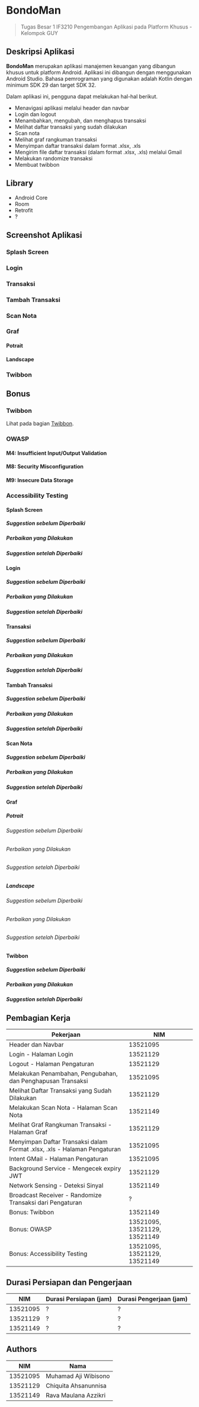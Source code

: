 # BondoMan

> Tugas Besar 1 IF3210 Pengembangan Aplikasi pada Platform Khusus - Kelompok GUY

## Deskripsi Aplikasi

**BondoMan** merupakan aplikasi manajemen keuangan yang dibangun khusus untuk platform Android. Aplikasi ini dibangun dengan menggunakan Android Studio. Bahasa pemrograman yang digunakan adalah Kotlin dengan minimum SDK 29 dan target SDK 32.<br/>

Dalam aplikasi ini, pengguna dapat melakukan hal-hal berikut.

- Menavigasi aplikasi melalui header dan navbar
- Login dan logout
- Menambahkan, mengubah, dan menghapus transaksi
- Melihat daftar transaksi yang sudah dilakukan
- Scan nota
- Melihat graf rangkuman transaksi
- Menyimpan daftar transaksi dalam format .xlsx, .xls
- Mengirim file daftar transaksi (dalam format .xlsx, .xls) melalui Gmail
- Melakukan randomize transaksi
- Membuat twibbon

## Library

- Android Core
- Room
- Retrofit
- ?

## Screenshot Aplikasi

### Splash Screen

### Login

### Transaksi

### Tambah Transaksi

### Scan Nota

### Graf

#### Potrait

#### Landscape

### Twibbon

## Bonus

### Twibbon

Lihat pada bagian [Twibbon](#twibbon).

### OWASP

#### M4: Insufficient Input/Output Validation

#### M8: Security Misconfiguration

#### M9: Insecure Data Storage

### Accessibility Testing

#### Splash Screen

##### Suggestion sebelum Diperbaiki

##### Perbaikan yang Dilakukan

##### Suggestion setelah Diperbaiki

#### Login

##### Suggestion sebelum Diperbaiki

##### Perbaikan yang Dilakukan

##### Suggestion setelah Diperbaiki

#### Transaksi

##### Suggestion sebelum Diperbaiki

##### Perbaikan yang Dilakukan

##### Suggestion setelah Diperbaiki

#### Tambah Transaksi

##### Suggestion sebelum Diperbaiki

##### Perbaikan yang Dilakukan

##### Suggestion setelah Diperbaiki

#### Scan Nota

##### Suggestion sebelum Diperbaiki

##### Perbaikan yang Dilakukan

##### Suggestion setelah Diperbaiki

#### Graf

##### Potrait

###### Suggestion sebelum Diperbaiki

###### Perbaikan yang Dilakukan

###### Suggestion setelah Diperbaiki

##### Landscape

###### Suggestion sebelum Diperbaiki

###### Perbaikan yang Dilakukan

###### Suggestion setelah Diperbaiki

#### Twibbon

##### Suggestion sebelum Diperbaiki

##### Perbaikan yang Dilakukan

##### Suggestion setelah Diperbaiki

## Pembagian Kerja

| Pekerjaan                                                                | NIM                          |
| ------------------------------------------------------------------------ | ---------------------------- |
| Header dan Navbar                                                        | 13521095                     |
| Login - Halaman Login                                                    | 13521129                     |
| Logout - Halaman Pengaturan                                              | 13521129                     |
| Melakukan Penambahan, Pengubahan, dan Penghapusan Transaksi              | 13521095                     |
| Melihat Daftar Transaksi yang Sudah Dilakukan                            | 13521129                     |
| Melakukan Scan Nota - Halaman Scan Nota                                  | 13521149                     |
| Melihat Graf Rangkuman Transaksi - Halaman Graf                          | 13521129                     |
| Menyimpan Daftar Transaksi dalam Format .xlsx, .xls - Halaman Pengaturan | 13521095                     |
| Intent GMail - Halaman Pengaturan                                        | 13521095                     |
| Background Service - Mengecek expiry JWT                                 | 13521129                     |
| Network Sensing - Deteksi Sinyal                                         | 13521149                     |
| Broadcast Receiver - Randomize Transaksi dari Pengaturan                 | ?                            |
| Bonus: Twibbon                                                           | 13521149                     |
| Bonus: OWASP                                                             | 13521095, 13521129, 13521149 |
| Bonus: Accessibility Testing                                             | 13521095, 13521129, 13521149 |

## Durasi Persiapan dan Pengerjaan

| NIM      | Durasi Persiapan (jam) | Durasi Pengerjaan (jam) |
| -------- | ---------------------- | ----------------------- |
| 13521095 | ?                      | ?                       |
| 13521129 | ?                      | ?                       |
| 13521149 | ?                      | ?                       |

## Authors

| NIM      | Nama                 |
| -------- | -------------------- |
| 13521095 | Muhamad Aji Wibisono |
| 13521129 | Chiquita Ahsanunnisa |
| 13521149 | Rava Maulana Azzikri |
